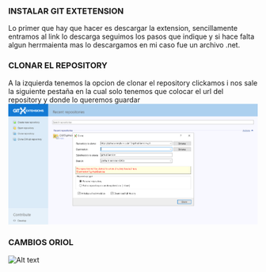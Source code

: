 ### INSTALAR GIT EXTETENSION 
Lo primer que hay que hacer es descargar la extension, sencillamente entramos al link lo descarga seguimos los pasos que indique y si hace falta algun herrmaienta mas lo descargamos en mi caso fue un archivo .net.
### CLONAR EL REPOSITORY
A la izquierda tenemos la opcion de clonar el repository clickamos i nos sale la siguiente pestaña en la cual solo tenemos que colocar el url del repository y donde lo queremos guardar
![Alt text](image.png)
### CAMBIOS ORIOL
![Alt text](image-1.png)